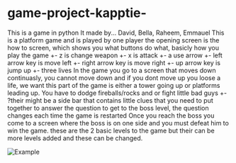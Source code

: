 # game-project-kapptie-
This is a game in python
It made by... David, Bella, Raheem, Emmauel
This is a platform game and is played by one player 
the opening screen is the how to screen, which shows you what buttons do what, basicly how you play the game
      +- z is change weapon
      +- x is attack
      +- a use arrow
      +- left arrow key is move left
      +- right arrow key is move right
      +- up arrow key is jump up
      +- three lives
In the game you go to a screen that moves down continuasly, you cannot move down and if you dont move up you loose a life, we want this part of the game is either a tower going up or platforms leading up. You have to dodge fireballs/rocks and or fight little bad guys
    +- ?their might be a side bar that contains little clues that you need to put together to answer the question to get to the boss level, the question changes each time the game is restarted
Once you reach the boss you come to a screen where the boss is on one side and you must defeat him to win the game. 
these are the 2 basic levels to the game but their can be more levels added and these can be changed.

![Example](https://github.com/The-tiny-asian/game-project-kapptie/blob/master/Game.png)
